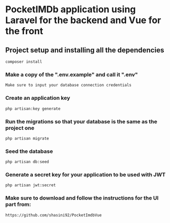 # PocketIMDb application using Laravel for the backend and Vue for the front

## Project setup and installing all the dependencies
```
composer install
```

### Make a copy of the ".env.example" and call it ".env"
```
Make sure to input your database connection credentials
```

### Create an application key
```
php artisan:key generate
```

### Run the migrations so that your database is the same as the project one
```
php artisan migrate
```

### Seed the database
```
php artisan db:seed
```

### Generate a secret key for your application to be used with JWT
```
php artisan jwt:secret
```

### Make sure to download and follow the instructions for the UI part from: 
```
https://github.com/shasini92/PocketImdbVue
```
